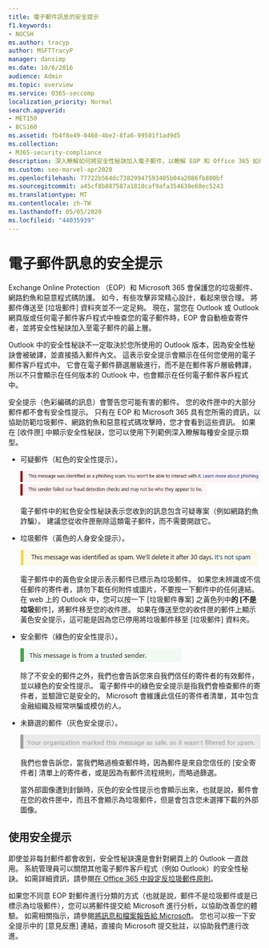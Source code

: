 ```yaml
---
title: 電子郵件訊息的安全提示
f1.keywords:
- NOCSH
ms.author: tracyp
author: MSFTTracyP
manager: dansimp
ms.date: 10/6/2016
audience: Admin
ms.topic: overview
ms.service: O365-seccomp
localization_priority: Normal
search.appverid:
- MET150
- BCS160
ms.assetid: fb4f8e49-0468-4be2-8fa6-99501f1ad9d5
ms.collection:
- M365-security-compliance
description: 深入瞭解如何將安全性秘訣加入電子郵件，以瞭解 EOP 和 Office 365 如何保護您免受垃圾郵件、網路釣魚和惡意程式碼的防禦。
ms.custom: seo-marvel-apr2020
ms.openlocfilehash: 77722b564dc73829947593405b04a2086fb800bf
ms.sourcegitcommit: a45cf8b887587a1810caf9afa354638e68ec5243
ms.translationtype: MT
ms.contentlocale: zh-TW
ms.lasthandoff: 05/05/2020
ms.locfileid: "44035939"
---
```

# <a name="safety-tips-in-email-messages"></a>電子郵件訊息的安全提示

Exchange Online Protection （EOP）和 Microsoft 365 會保護您的垃圾郵件、網路釣魚和惡意程式碼防護。 如今，有些攻擊非常精心設計，看起來很合理。 將郵件傳送至 [垃圾郵件] 資料夾並不一定足夠。 現在，當您在 Outlook 或 Outlook 網頁版或任何電子郵件客戶程式中檢查您的電子郵件時，EOP 會自動檢查寄件者，並將安全性秘訣加入至電子郵件的最上層。

Outlook 中的安全性秘訣不一定取決於您所使用的 Outlook 版本，因為安全性秘訣會被破譯，並直接插入郵件內文。 這表示安全提示會顯示在任何您使用的電子郵件客戶程式中。 它會在電子郵件篩選層級進行，而不是在郵件客戶層級轉譯，所以不只會顯示在任何版本的 Outlook 中，也會顯示在任何電子郵件客戶程式中。

安全提示（色彩編碼的訊息）會警告您可能有害的郵件。 您的收件匣中的大部分郵件都不會有安全性提示。 只有在 EOP 和 Microsoft 365 具有您所需的資訊，以協助防範垃圾郵件、網路釣魚和惡意程式碼攻擊時，您才會看到這些資訊。 如果在 [收件匣] 中顯示安全性秘訣，您可以使用下列範例深入瞭解每種安全提示類型。

- 可疑郵件（紅色的安全性提示）。

    ![顯示紅色安全提示的螢幕擷取畫面。](../../media/5078a0be-e556-44a1-b169-09d780d26898.png)

    電子郵件中的紅色安全性秘訣表示您收到的訊息包含可疑專案（例如網路釣魚詐騙）。 建議您從收件匣刪除這類電子郵件，而不需要開啟它。

- 垃圾郵件（黃色的人身安全提示）。

    ![顯示黃色安全提示的螢幕擷取畫面。](../../media/793c9265-ea44-48fd-a98f-804fadd4163b.png)

    電子郵件中的黃色安全提示表示郵件已標示為垃圾郵件。 如果您未辨識或不信任郵件的寄件者，請勿下載任何附件或圖片，不要按一下郵件中的任何連結。 在 web 上的 Outlook 中，您可以按一下 [垃圾郵件專案] 之黃色列中**的 [不是垃圾**郵件]，將郵件移至您的收件匣。 如果在傳送至您的收件匣的郵件上顯示黃色安全提示，這可能是因為您已停用將垃圾郵件移至 [垃圾郵件] 資料夾。

- 安全郵件（綠色的安全性提示）。

    ![顯示綠色安全提示的螢幕擷取畫面。](../../media/acbc11d0-f626-4848-9fbf-66eeeda3f803.png)

    除了不安全的郵件之外，我們也會告訴您來自我們信任的寄件者的有效郵件，並以綠色的安全性提示。 電子郵件中的綠色安全提示是指我們會檢查郵件的寄件者，並驗證它是安全的。 Microsoft 會維護此信任的寄件者清單，其中包含金融組織及經常哄騙或模仿的人。

- 未篩選的郵件（灰色安全提示）。

    ![顯示灰色安全提示的螢幕擷取畫面。](../../media/c4d0cf8f-08e9-4c84-beee-1d9e0b022e0a.png)

    我們也會告訴您，當我們略過檢查郵件時，因為郵件是來自您信任的 [安全寄件者] 清單上的寄件者，或是因為有郵件流程規則，而略過篩選。

    當外部圖像遭到封鎖時，灰色的安全性提示也會顯示出來，也就是說，郵件會在您的收件匣中，而且不會顯示為垃圾郵件，但是會包含您未選擇下載的外部圖像。
    

## <a name="working-with-safety-tips"></a>使用安全提示

即使並非每封郵件都會收到，安全性秘訣還是會針對網頁上的 Outlook 一直啟用。 系統管理員可以關閉其他電子郵件客戶程式（例如 Outlook）的安全性秘訣。 如需詳細資訊，請參閱[在 Office 365 中設定反垃圾郵件原則](configure-your-spam-filter-policies.md)。

如果您不同意 EOP 對郵件進行分類的方式（也就是說，郵件不是垃圾郵件或是已標示為垃圾郵件），您可以將郵件提交給 Microsoft 進行分析，以協助改善您的體驗。 如需相關指示，請參閱[將訊息和檔案報告給 Microsoft](report-junk-email-messages-to-microsoft.md)。 您也可以按一下安全提示中的 [意見反應] 連結，直接向 Microsoft 提交批註，以協助我們進行改進。
